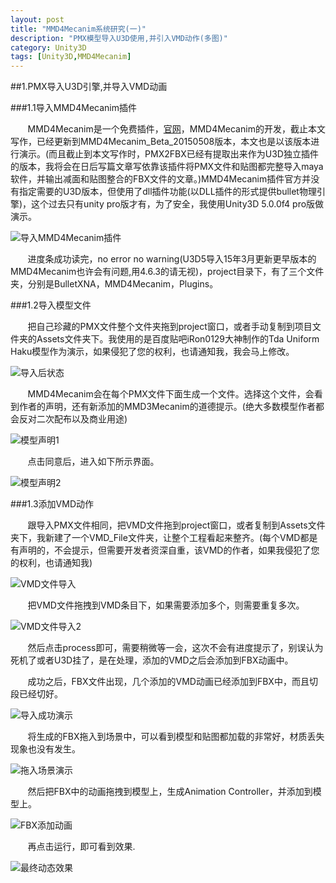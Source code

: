 ```yaml
---
layout: post
title: "MMD4Mecanim系统研究(一)"
description: "PMX模型导入U3D使用,并引入VMD动作(多图)"
category: Unity3D
tags: [Unity3D,MMD4Mecanim]
---
```

<link rel="stylesheet" href="http://cdn.bootcss.com/highlight.js/8.5/styles/monokai_sublime.min.css"><script src="http://cdn.bootcss.com/highlight.js/8.5/highlight.min.js"></script><script src="http://cdn.bootcss.com/highlight.js/8.5/languages/cpp.min.js"></script>
<script>
hljs.tabReplace = ' ';
hljs.initHighlightingOnLoad();
</script>
<script type="text/x-mathjax-config">MathJax.Hub.Config({tex2jax:{inlineMath:[['$$$','$$$']]}});</script><script src="http://cdn.bootcss.com/mathjax/2.5.3/MathJax.js?config=TeX-AMS-MML_HTMLorMML"></script>


##1.PMX导入U3D引擎,并导入VMD动画

###1.1导入MMD4Mecanim插件

&#160; &#160; &#160; &#160;MMD4Mecanim是一个免费插件，[官网](http://stereoarts.jp/)，MMD4Mecanim的开发，截止本文写作，已经更新到MMD4Mecanim_Beta_20150508版本，本文也是以该版本进行演示。(而且截止到本文写作时，PMX2FBX已经有提取出来作为U3D独立插件的版本，我将会在日后写篇文章写依靠该插件将PMX文件和贴图都完整导入maya软件，并输出减面和贴图整合的FBX文件的文章。)MMD4Mecanim插件官方并没有指定需要的U3D版本，但使用了dll插件功能(以DLL插件的形式提供bullet物理引擎)，这个过去只有unity pro版才有，为了安全，我使用Unity3D 5.0.0f4 pro版做演示。

![导入MMD4Mecanim插件](/images/MMD4Mecanim/QQ20150509-1@2x.png)

&#160; &#160; &#160; &#160;进度条成功读完，no error no warning(U3D5导入15年3月更新更早版本的MMD4Mecanim也许会有问题,用4.6.3的请无视)，project目录下，有了三个文件夹，分别是BulletXNA，MMD4Mecanim，Plugins。

###1.2导入模型文件


&#160; &#160; &#160; &#160;把自己珍藏的PMX文件整个文件夹拖到project窗口，或者手动复制到项目文件夹的Assets文件夹下。我使用的是百度贴吧iRon0129大神制作的Tda Uniform Haku模型作为演示，如果侵犯了您的权利，也请通知我，我会马上修改。

![导入后状态](/images/MMD4Mecanim/QQ20150509-2@2x.png)

&#160; &#160; &#160; &#160;MMD4Mecanim会在每个PMX文件下面生成一个文件。选择这个文件，会看到作者的声明，还有新添加的MMD3Mecanim的道德提示。(绝大多数模型作者都会反对二次配布以及商业用途)

![模型声明1](/images/MMD4Mecanim/QQ20150509-3@2x.png)

&#160; &#160; &#160; &#160;点击同意后，进入如下所示界面。

![模型声明2](/images/MMD4Mecanim/QQ20150509-4@2x.png)

###1.3添加VMD动作

&#160; &#160; &#160; &#160;跟导入PMX文件相同，把VMD文件拖到project窗口，或者复制到Assets文件夹下，我新建了一个VMD_File文件夹，让整个工程看起来整齐。(每个VMD都是有声明的，不会提示，但需要开发者资深自重，该VMD的作者，如果我侵犯了您的权利，也请通知我)

![VMD文件导入](/images/MMD4Mecanim/QQ20150509-5@2x.png)

&#160; &#160; &#160; &#160;把VMD文件拖拽到VMD条目下，如果需要添加多个，则需要重复多次。

![VMD文件导入2](/images/MMD4Mecanim/QQ20150509-6@2x.png)

&#160; &#160; &#160; &#160;然后点击process即可，需要稍微等一会，这次不会有进度提示了，别误认为死机了或者U3D挂了，是在处理，添加的VMD之后会添加到FBX动画中。

&#160; &#160; &#160; &#160;成功之后，FBX文件出现，几个添加的VMD动画已经添加到FBX中，而且切段已经切好。

![导入成功演示](/images/MMD4Mecanim/QQ20150509-7@2x.png)

&#160; &#160; &#160; &#160;将生成的FBX拖入到场景中，可以看到模型和贴图都加载的非常好，材质丢失现象也没有发生。

![拖入场景演示](/images/MMD4Mecanim/QQ20150509-8@2x.png)

&#160; &#160; &#160; &#160;然后把FBX中的动画拖拽到模型上，生成Animation Controller，并添加到模型上。

![FBX添加动画](/images/MMD4Mecanim/QQ20150509-8@2x.png)

&#160; &#160; &#160; &#160;再点击运行，即可看到效果.

![最终动态效果](/images/MMD4Mecanim/MMD4Mecanim-VMD.gif)

